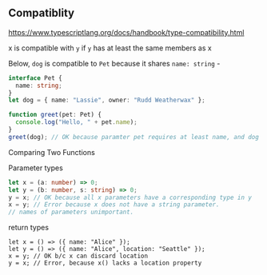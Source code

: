 <h2> Compatiblity</h2>

https://www.typescriptlang.org/docs/handbook/type-compatibility.html

x is compatible with `y` if `y` has at least the same members as x

Below, `dog` is compatible to `Pet` because it shares `name: string` - 

```ts
interface Pet {
  name: string;
}
let dog = { name: "Lassie", owner: "Rudd Weatherwax" };

function greet(pet: Pet) {
  console.log("Hello, " + pet.name);
}
greet(dog); // OK because paramter pet requires at least name, and dog has that.
```

Comparing Two Functions

Parameter types

```ts
let x = (a: number) => 0;
let y = (b: number, s: string) => 0;
y = x; // OK because all x parameters have a corresponding type in y 
x = y; // Error because x does not have a string parameter.
// names of parameters unimportant.
```

return types

```
let x = () => ({ name: "Alice" });
let y = () => ({ name: "Alice", location: "Seattle" });
x = y; // OK b/c x can discard location
y = x; // Error, because x() lacks a location property
```

